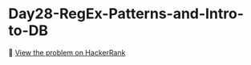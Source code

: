 # Day28-RegEx-Patterns-and-Intro-to-DB

🔗 [View the problem on HackerRank](https://www.hackerrank.com/challenges/Day28-RegEx-Patterns-and-Intro-to-DB/problem)
